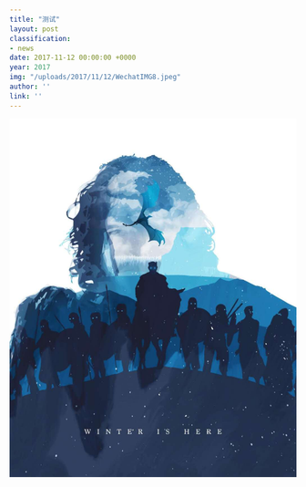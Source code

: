 ```yaml
---
title: "测试"
layout: post
classification:
- news
date: 2017-11-12 00:00:00 +0000
year: 2017
img: "/uploads/2017/11/12/WechatIMG8.jpeg"
author: ''
link: ''
---
```

![](/uploads/2017/11/12/WechatIMG8.jpeg)